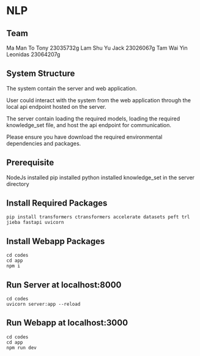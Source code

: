 # NLP

## Team
Ma Man To Tony 23035732g
Lam Shu Yu Jack 23026067g
Tam Wai Yin Leonidas 23064207g

## System Structure
The system contain the server and web application.

User could interact with the system from the web application through the local api endpoint hosted on the server.

The server contain loading the required models, loading the required knowledge_set file, and host the api endpoint for communication.

Please ensure you have download the required environmental dependencies and packages.

## Prerequisite
NodeJs installed
pip installed
python installed
knowledge_set in the server directory

## Install Required Packages
```
pip install transformers ctransformers accelerate datasets peft trl jieba fastapi uvicorn
```

## Install Webapp Packages
```
cd codes
cd app
npm i
```

## Run Server at localhost:8000
```
cd codes
uvicorn server:app --reload
```

## Run Webapp at localhost:3000
```
cd codes
cd app
npm run dev
```
